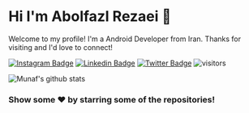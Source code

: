 # Hi I'm Abolfazl Rezaei 👋
Welcome to my profile! I'm a Android Developer from Iran. Thanks for visiting and I'd love to connect!
<!--Website -->
[![Instagram Badge](https://img.shields.io/badge/-Instagram-e4405f?style=flat-square&logo=Instagram&logoColor=white)](https://instagram.com/abm._.rzei)
[![Linkedin Badge](https://img.shields.io/badge/-LinkedIn-0e76a8?style=flat-square&logo=Linkedin&logoColor=white)](https://linkedin.com/in/abolfazl-rezaei)
[![Twitter Badge](https://img.shields.io/badge/-Twitter-00acee?style=flat-square&logo=Twitter&logoColor=white)](https://twitter.com/AbmRzei)
![visitors](https://visitor-badge.laobi.icu/badge?page_id=AbolfaZlRezaEe.AbolfaZlRezaEe)

![Munaf's github stats](https://github-readme-stats.vercel.app/api?username=AbolfaZlRezaEe&show_icons=true)


### Show some ❤️ by starring some of the repositories!
